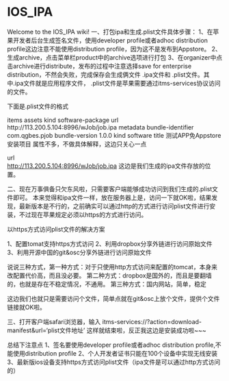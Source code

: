 # IOS_IPA
Welcome to the IOS_IPA wiki!
一、打包ipa和生成.plist文件具体步骤：
1、在苹果开发者后台生成签名文件，使用developer profile或者adhoc distribution profile这边注意不能使用distribution profile，因为这不是发布到Appstore。 
2、生成archive，点击菜单栏product中的archive选项进行打包 
3、在organizer中点击archive进行distribute，发布的过程中注意选择save for enterprise distribution，不然会失败，完成保存会生成俩文件 .ipa文件和 .plist文件。其中.ipa文件就是应用程序文件， .plist文件是苹果需要通过itms-services协议访问的文件。

下面是.plist文件的格式

<?xml version="1.0" encoding="UTF-8"?>  
<!DOCTYPE plist PUBLIC "-//Apple//DTD PLIST 1.0//EN" "http://www.apple.com/DTDs/PropertyList-1.0.dtd">  
<plist version="1.0">  
<dict>  
    <key>items</key>  
    <array>  
        <dict>  
            <key>assets</key>  
            <array>  
                <dict>  
                    <key>kind</key>  
                    <string>software-package</string>  
                    <key>url</key>  
                    <string>http://113.200.5.104:8996/wJob/job.ipa</string>  
                </dict>  
            </array>  
            <key>metadata</key>  
            <dict>  
                <key>bundle-identifier</key>  
                <string>com.qgbes.pjob</string>  
                <key>bundle-version</key>  
                <string>1.0.0</string>  
                <key>kind</key>  
                <string>software</string>  
                <key>title</key>  
                <string>测试APP免Appstore安装项目</string>  
            </dict>  
        </dict>  
    </array>  
</dict>  
</plist>
属性不多，不做具体解释，这边只关心一点

<key>url</key>  
<string>http://113.200.5.104:8996/wJob/job.ipa</string>
这边是我们生成的ipa文件存放的位置。

二、现在万事俱备只欠东风啦，只需要客户端能够成功访问到我们生成的.plist文件即可。
本来觉得和ipa文件一样，放在服务器上是，访问一下就OK啦，结果发现，最新版本是不行的，之前确实可以通过http的方式进行访问plist文件进行安装，不过现在苹果规定必须以https的方式进行访问。

以https方式访问plist文件的解决方案

1、配置tomat支持https方式访问 
2、利用dropbox分享外链进行访问原始文件 
3、利用开源中国的git&osc分享外链进行访问原始文件

说说三种方式，第一种方式：对于只使用http方式访问来配置的tomcat，本身来改配置代价高，而且没必要。 
第二种方式：dropbox是国外的，而且是要翻墙的，也就是存在不稳定情况，不通用。 
第三种方式：国内网站，简单，稳定

这边我们也就只是需要访问个文件，简单点就在git&osc上放个文件，提供个文件链接就OK啦。

三、打开客户端safari浏览器，输入
itms-services://?action=download-manifest&url=‘plist文件地址’
这样就结束啦，反正我这边是安装成功啦~~~

总结下注意点 
1、签名要使用developer profile或者adhoc distribution profile,不能使用distribution profile 
2、个人开发者证书只能在100个设备中实现无线安装 
3、最新版ios设备支持https方式访问plist文件（ipa文件是可以通过http方式访问的）
